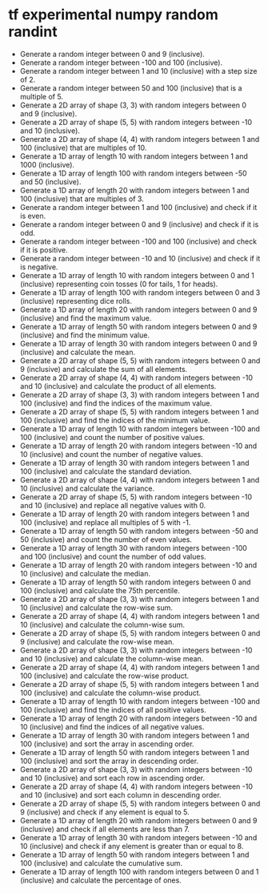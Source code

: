 # tf experimental numpy random randint

- Generate a random integer between 0 and 9 (inclusive).
- Generate a random integer between -100 and 100 (inclusive).
- Generate a random integer between 1 and 10 (inclusive) with a step size of 2.
- Generate a random integer between 50 and 100 (inclusive) that is a multiple of 5.
- Generate a 2D array of shape (3, 3) with random integers between 0 and 9 (inclusive).
- Generate a 2D array of shape (5, 5) with random integers between -10 and 10 (inclusive).
- Generate a 2D array of shape (4, 4) with random integers between 1 and 100 (inclusive) that are multiples of 10.
- Generate a 1D array of length 10 with random integers between 1 and 1000 (inclusive).
- Generate a 1D array of length 100 with random integers between -50 and 50 (inclusive).
- Generate a 1D array of length 20 with random integers between 1 and 100 (inclusive) that are multiples of 3.
- Generate a random integer between 1 and 100 (inclusive) and check if it is even.
- Generate a random integer between 0 and 9 (inclusive) and check if it is odd.
- Generate a random integer between -100 and 100 (inclusive) and check if it is positive.
- Generate a random integer between -10 and 10 (inclusive) and check if it is negative.
- Generate a 1D array of length 10 with random integers between 0 and 1 (inclusive) representing coin tosses (0 for tails, 1 for heads).
- Generate a 1D array of length 100 with random integers between 0 and 3 (inclusive) representing dice rolls.
- Generate a 1D array of length 20 with random integers between 0 and 9 (inclusive) and find the maximum value.
- Generate a 1D array of length 50 with random integers between 0 and 9 (inclusive) and find the minimum value.
- Generate a 1D array of length 30 with random integers between 0 and 9 (inclusive) and calculate the mean.
- Generate a 2D array of shape (5, 5) with random integers between 0 and 9 (inclusive) and calculate the sum of all elements.
- Generate a 2D array of shape (4, 4) with random integers between -10 and 10 (inclusive) and calculate the product of all elements.
- Generate a 2D array of shape (3, 3) with random integers between 1 and 100 (inclusive) and find the indices of the maximum value.
- Generate a 2D array of shape (5, 5) with random integers between 1 and 100 (inclusive) and find the indices of the minimum value.
- Generate a 1D array of length 10 with random integers between -100 and 100 (inclusive) and count the number of positive values.
- Generate a 1D array of length 20 with random integers between -10 and 10 (inclusive) and count the number of negative values.
- Generate a 1D array of length 30 with random integers between 1 and 100 (inclusive) and calculate the standard deviation.
- Generate a 2D array of shape (4, 4) with random integers between 1 and 10 (inclusive) and calculate the variance.
- Generate a 2D array of shape (5, 5) with random integers between -10 and 10 (inclusive) and replace all negative values with 0.
- Generate a 1D array of length 20 with random integers between 1 and 100 (inclusive) and replace all multiples of 5 with -1.
- Generate a 1D array of length 50 with random integers between -50 and 50 (inclusive) and count the number of even values.
- Generate a 1D array of length 30 with random integers between -100 and 100 (inclusive) and count the number of odd values.
- Generate a 1D array of length 20 with random integers between -10 and 10 (inclusive) and calculate the median.
- Generate a 1D array of length 50 with random integers between 0 and 100 (inclusive) and calculate the 75th percentile.
- Generate a 2D array of shape (3, 3) with random integers between 1 and 10 (inclusive) and calculate the row-wise sum.
- Generate a 2D array of shape (4, 4) with random integers between 1 and 10 (inclusive) and calculate the column-wise sum.
- Generate a 2D array of shape (5, 5) with random integers between 0 and 9 (inclusive) and calculate the row-wise mean.
- Generate a 2D array of shape (3, 3) with random integers between -10 and 10 (inclusive) and calculate the column-wise mean.
- Generate a 2D array of shape (4, 4) with random integers between 1 and 100 (inclusive) and calculate the row-wise product.
- Generate a 2D array of shape (5, 5) with random integers between 1 and 100 (inclusive) and calculate the column-wise product.
- Generate a 1D array of length 10 with random integers between -100 and 100 (inclusive) and find the indices of all positive values.
- Generate a 1D array of length 20 with random integers between -10 and 10 (inclusive) and find the indices of all negative values.
- Generate a 1D array of length 30 with random integers between 1 and 100 (inclusive) and sort the array in ascending order.
- Generate a 1D array of length 50 with random integers between 1 and 100 (inclusive) and sort the array in descending order.
- Generate a 2D array of shape (3, 3) with random integers between -10 and 10 (inclusive) and sort each row in ascending order.
- Generate a 2D array of shape (4, 4) with random integers between -10 and 10 (inclusive) and sort each column in descending order.
- Generate a 2D array of shape (5, 5) with random integers between 0 and 9 (inclusive) and check if any element is equal to 5.
- Generate a 1D array of length 20 with random integers between 0 and 9 (inclusive) and check if all elements are less than 7.
- Generate a 1D array of length 30 with random integers between -10 and 10 (inclusive) and check if any element is greater than or equal to 8.
- Generate a 1D array of length 50 with random integers between 1 and 100 (inclusive) and calculate the cumulative sum.
- Generate a 1D array of length 100 with random integers between 0 and 1 (inclusive) and calculate the percentage of ones.